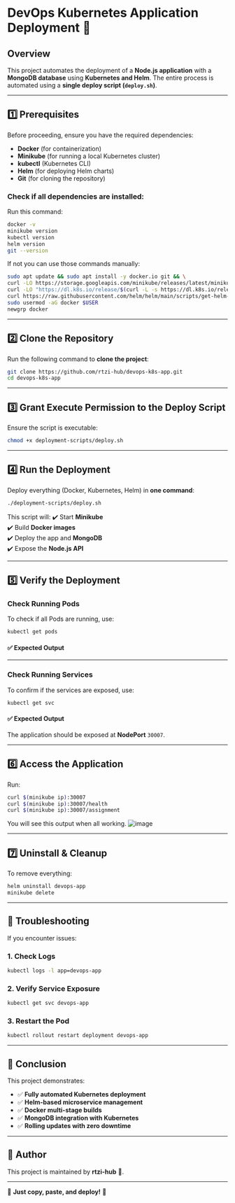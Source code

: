 # DevOps Kubernetes Application Deployment 🚀

## **Overview**
This project automates the deployment of a **Node.js application** with a **MongoDB database** using **Kubernetes and Helm**. The entire process is automated using a **single deploy script (`deploy.sh`)**.

---

## **1️⃣ Prerequisites**
Before proceeding, ensure you have the required dependencies:

- **Docker** (for containerization)
- **Minikube** (for running a local Kubernetes cluster)
- **kubectl** (Kubernetes CLI)
- **Helm** (for deploying Helm charts)
- **Git** (for cloning the repository)

### **Check if all dependencies are installed:**
Run this command:

```bash
docker -v
minikube version 
kubectl version 
helm version 
git --version
```
If not you can use those commands manually:
```bash
sudo apt update && sudo apt install -y docker.io git && \
curl -LO https://storage.googleapis.com/minikube/releases/latest/minikube-linux-amd64 && sudo install minikube-linux-amd64 /usr/local/bin/minikube && \
curl -LO "https://dl.k8s.io/release/$(curl -L -s https://dl.k8s.io/release/stable.txt)/bin/linux/amd64/kubectl" && sudo install -o root -g root -m 0755 kubectl /usr/local/bin/kubectl && \
curl https://raw.githubusercontent.com/helm/helm/main/scripts/get-helm-3 | bash
sudo usermod -aG docker $USER
newgrp docker
```

---

## **2️⃣ Clone the Repository**
Run the following command to **clone the project**:

```bash
git clone https://github.com/rtzi-hub/devops-k8s-app.git
cd devops-k8s-app
```

---

## **3️⃣ Grant Execute Permission to the Deploy Script**
Ensure the script is executable:

```bash
chmod +x deployment-scripts/deploy.sh
```

---

## **4️⃣ Run the Deployment**
Deploy everything (Docker, Kubernetes, Helm) in **one command**:

```bash
./deployment-scripts/deploy.sh
```

This script will:
✔️ Start **Minikube**  
✔️ Build **Docker images**  
✔️ Deploy the app and **MongoDB**  
✔️ Expose the **Node.js API**  

---

## **5️⃣ Verify the Deployment**
### **Check Running Pods**
To check if all Pods are running, use:

```bash
kubectl get pods
```

#### ✅ **Expected Output**

---

### **Check Running Services**
To confirm if the services are exposed, use:

```bash
kubectl get svc
```

#### ✅ **Expected Output**

The application should be exposed at **NodePort** `30007`.

---

## **6️⃣ Access the Application**
Run:

```bash
curl $(minikube ip):30007
curl $(minikube ip):30007/health
curl $(minikube ip):30007/assignment
```
You will see this output when all working.
![image](https://github.com/user-attachments/assets/4014f39b-02dd-458c-9966-41bdcceb09f6)

---

## **7️⃣ Uninstall & Cleanup**
To remove everything:

```bash
helm uninstall devops-app
minikube delete
```

---

## **📌 Troubleshooting**
If you encounter issues:

### **1. Check Logs**
```bash
kubectl logs -l app=devops-app
```

### **2. Verify Service Exposure**
```bash
kubectl get svc devops-app
```

### **3. Restart the Pod**
```bash
kubectl rollout restart deployment devops-app
```

---

## **📢 Conclusion**
This project demonstrates:
- ✅ **Fully automated Kubernetes deployment**
- ✅ **Helm-based microservice management**
- ✅ **Docker multi-stage builds**
- ✅ **MongoDB integration with Kubernetes**
- ✅ **Rolling updates with zero downtime**

---

## **👤 Author**
This project is maintained by **rtzi-hub** 🚀.

---

🚀 **Just copy, paste, and deploy!** 🚀

